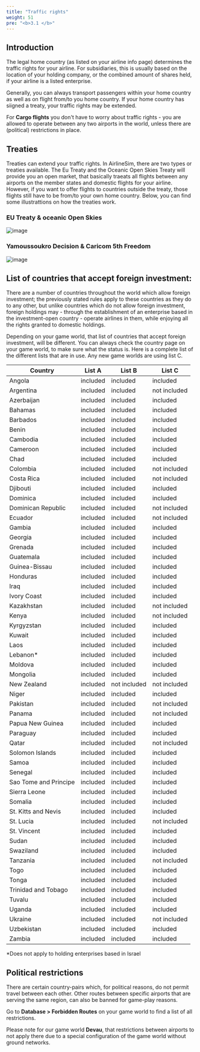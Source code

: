 ```yaml
---
title: "Traffic rights"
weight: 51
pre: "<b>3.1 </b>"
---
```


## Introduction
The legal home country (as listed on your airline info page) determines the traffic rights for your airline. For subsidiaries, this is usually based on the location of your holding company, or the combined amount of shares held, if your airline is a listed enterprise.

Generally, you can always transport passengers within your home country as well as on flight from/to you home country. If your home country has siigned a treaty, your traffic rights may be extended.

For **Cargo flights** you don't have to worry about traffic rights - you are allowed to operate between any two airports in the world, unless there are (political) restrictions in place.

## Treaties

Treaties can extend your traffic rights. In AirlineSim, there are two types or treaties available. The Eu Treaty and the Oceanic Open Skies Treaty will provide you an open market, that basically traeats all flights between any airports on the member states and domestic flights for your airline. However, if you want to offer flights to countries outside the treaty, those flights still have to be from/to your own home country.
Below, you can find some illustrattions on how the treaties work.

### EU Treaty & oceanic Open Skies
![image](./eutreaty-en.png)

### Yamoussoukro Decision & Caricom 5th Freedom
![image](./yamoussoukro-en.png)


## List of countries that accept foreign investment:

There are a number of countries throughout the world which allow foreign investment; the previously stated rules apply to these countries as they do to any other, but unlike countries which do not allow foreign investment, foreign holdings may - through the establishment of an enterprise based in the investment-open country - operate airlines in them, while enjoying all the rights granted to domestic holdings.

Depending on your game world, that list of countries that accept foreign investment, will be different. You can always check the country page on your game world, to make sure what the status is.
Here is a complete list of the different lists that are in use. Any new game worlds are using list C.

| Country | List A | List B | List C |
| --- | --- | --- | --- |
| Angola | included | included | included |
| Argentina | included | included | not included |
| Azerbaijan | included | included | included |
| Bahamas | included | included | included |
| Barbados | included | included | included |
| Benin | included | included | included |
| Cambodia | included | included | included |
| Cameroon | included | included | included |
| Chad | included | included | included |
| Colombia | included | included | not included |
| Costa Rica | included | included | not included |
| Djibouti | included | included | included |
| Dominica | included | included | included |
| Dominican Republic | included | included | not included |
| Ecuador | included | included | not included |
| Gambia | included | included | included |
| Georgia | included | included | included |
| Grenada | included | included | included |
| Guatemala | included | included | included |
| Guinea-Bissau | included | included | included |
| Honduras | included | included | included |
| Iraq | included | included | included |
| Ivory Coast | included | included | included |
| Kazakhstan | included | included | not included |
| Kenya | included | included | not included |
| Kyrgyzstan | included | included | included |
| Kuwait | included | included | included |
| Laos | included | included | included |
| Lebanon* | included | included | included |
| Moldova | included | included | included |
| Mongolia | included | included | included |
| New Zealand | included | not included | not included |
| Niger | included | included | included |
| Pakistan | included | included | not included |
| Panama | included | included | not included |
| Papua New Guinea | included | included | included |
| Paraguay | included | included | included |
| Qatar | included | included | not included |
| Solomon Islands | included | included | included |
| Samoa | included | included | included |
| Senegal | included | included | included |
| Sao Tome and Principe | included | included | included |
| Sierra Leone | included | included | included |
| Somalia | included | included | included |
| St. Kitts and Nevis | included | included | included |
| St. Lucia | included | included | not included |
| St. Vincent | included | included | included |
| Sudan | included | included | included |
| Swaziland | included | included | included |
| Tanzania | included | included | not included |
| Togo | included | included | included |
| Tonga | included | included | included |
| Trinidad and Tobago | included | included | included |
| Tuvalu | included | included | included |
| Uganda | included | included | included |
| Ukraine | included | included | not included |
| Uzbekistan | included | included | included |
| Zambia | included | included | included |

*Does not apply to holding enterprises based in Israel


## Political restrictions

There are certain country-pairs which, for political reasons, do not permit travel between each other.
Other routes between specific airports that are serving the same region, can also be banned for game-play reasons.

Go to **Database > Forbidden Routes** on your game world to find a list of all restrictions.

Please note for our game world **Devau**, that restrictions between airports to not apply there due to a special configuration of the game world without ground networks.

